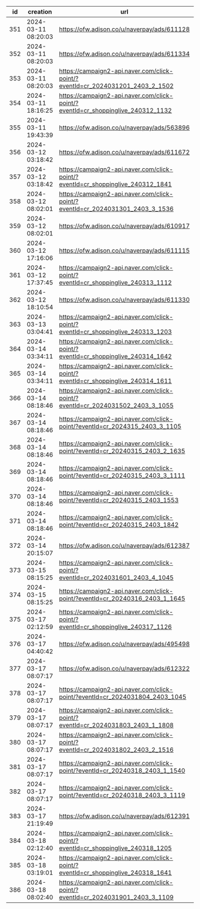 | id  | creation            | url                                                                              | visit |
| --- | ------------------- | -------------------------------------------------------------------------------- | ----- |
| 351 | 2024-03-11 08:20:03 | https://ofw.adison.co/u/naverpay/ads/611128                                      |       |
| 352 | 2024-03-11 08:20:03 | https://ofw.adison.co/u/naverpay/ads/611334                                      |       |
| 353 | 2024-03-11 08:20:03 | https://campaign2-api.naver.com/click-point/?eventId=cr_2024031201_2403_2_1502   |       |
| 354 | 2024-03-11 18:16:25 | https://campaign2-api.naver.com/click-point/?eventId=cr_shoppinglive_240312_1132 |       |
| 355 | 2024-03-11 19:43:39 | https://ofw.adison.co/u/naverpay/ads/563896                                      |       |
| 356 | 2024-03-12 03:18:42 | https://ofw.adison.co/u/naverpay/ads/611672                                      |       |
| 357 | 2024-03-12 03:18:42 | https://campaign2-api.naver.com/click-point/?eventId=cr_shoppinglive_240312_1841 |       |
| 358 | 2024-03-12 08:02:01 | https://campaign2-api.naver.com/click-point/?eventId=cr_2024031301_2403_3_1536   |       |
| 359 | 2024-03-12 08:02:01 | https://ofw.adison.co/u/naverpay/ads/610917                                      |       |
| 360 | 2024-03-12 17:16:06 | https://ofw.adison.co/u/naverpay/ads/611115                                      |       |
| 361 | 2024-03-12 17:37:45 | https://campaign2-api.naver.com/click-point/?eventId=cr_shoppinglive_240313_1112 |       |
| 362 | 2024-03-12 18:10:54 | https://ofw.adison.co/u/naverpay/ads/611330                                      |       |
| 363 | 2024-03-13 03:04:41 | https://campaign2-api.naver.com/click-point/?eventId=cr_shoppinglive_240313_1203 |       |
| 364 | 2024-03-14 03:34:11 | https://campaign2-api.naver.com/click-point/?eventId=cr_shoppinglive_240314_1642 |       |
| 365 | 2024-03-14 03:34:11 | https://campaign2-api.naver.com/click-point/?eventId=cr_shoppinglive_240314_1611 |       |
| 366 | 2024-03-14 08:18:46 | https://campaign2-api.naver.com/click-point/?eventId=cr_2024031502_2403_3_1055   |       |
| 367 | 2024-03-14 08:18:46 | https://campaign2-api.naver.com/click-point/?eventId=cr_2024315_2403_3_1105      |       |
| 368 | 2024-03-14 08:18:46 | https://campaign2-api.naver.com/click-point/?eventId=cr_20240315_2403_2_1635     |       |
| 369 | 2024-03-14 08:18:46 | https://campaign2-api.naver.com/click-point/?eventId=cr_20240315_2403_3_1111     |       |
| 370 | 2024-03-14 08:18:46 | https://campaign2-api.naver.com/click-point/?eventId=cr_20240315_2403_1553       |       |
| 371 | 2024-03-14 08:18:46 | https://campaign2-api.naver.com/click-point/?eventId=cr_20240315_2403_1842       |       |
| 372 | 2024-03-14 20:15:07 | https://ofw.adison.co/u/naverpay/ads/612387                                      |       |
| 373 | 2024-03-15 08:15:25 | https://campaign2-api.naver.com/click-point/?eventId=cr_2024031601_2403_4_1045   |       |
| 374 | 2024-03-15 08:15:25 | https://campaign2-api.naver.com/click-point/?eventId=cr_20240316_2403_1_1645     |       |
| 375 | 2024-03-17 02:12:59 | https://campaign2-api.naver.com/click-point/?eventId=cr_shoppinglive_240317_1126 |       |
| 376 | 2024-03-17 04:40:42 | https://ofw.adison.co/u/naverpay/ads/495498                                      |       |
| 377 | 2024-03-17 08:07:17 | https://ofw.adison.co/u/naverpay/ads/612322                                      |       |
| 378 | 2024-03-17 08:07:17 | https://campaign2-api.naver.com/click-point/?eventId=cr_2024031804_2403_1045     |       |
| 379 | 2024-03-17 08:07:17 | https://campaign2-api.naver.com/click-point/?eventId=cr_2024031803_2403_1_1808   |       |
| 380 | 2024-03-17 08:07:17 | https://campaign2-api.naver.com/click-point/?eventId=cr_2024031802_2403_2_1516   |       |
| 381 | 2024-03-17 08:07:17 | https://campaign2-api.naver.com/click-point/?eventId=cr_20240318_2403_1_1540     |       |
| 382 | 2024-03-17 08:07:17 | https://campaign2-api.naver.com/click-point/?eventId=cr_20240318_2403_3_1119     |       |
| 383 | 2024-03-17 21:19:49 | https://ofw.adison.co/u/naverpay/ads/612391                                      |       |
| 384 | 2024-03-18 02:12:40 | https://campaign2-api.naver.com/click-point/?eventId=cr_shoppinglive_240318_1205 |       |
| 385 | 2024-03-18 03:19:01 | https://campaign2-api.naver.com/click-point/?eventId=cr_shoppinglive_240318_1641 |       |
| 386 | 2024-03-18 08:02:40 | https://campaign2-api.naver.com/click-point/?eventId=cr_2024031901_2403_3_1109   |       |
